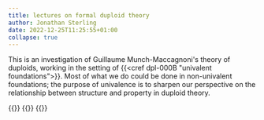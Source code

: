 ```yaml
---
title: lectures on formal duploid theory
author: Jonathan Sterling
date: 2022-12-25T11:25:55+01:00
collapse: true
---
```


This is an investigation of Guillaume Munch-Maccagnoni's theory of duploids, working in the setting of {{<cref dpl-000B "univalent foundations">}}. Most of what we do could be done in non-univalent foundations; the purpose of univalence is to sharpen our perspective on the relationship between structure and property in duploid theory.

{{<child dpl-000B>}}
{{<child dpl-0006>}}
{{<child dpl-0008>}}
